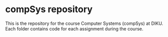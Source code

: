 # compSys repository

This is the repository for the course Computer Systems (compSys) at DIKU. Each folder contains code for each assignment during the course.
